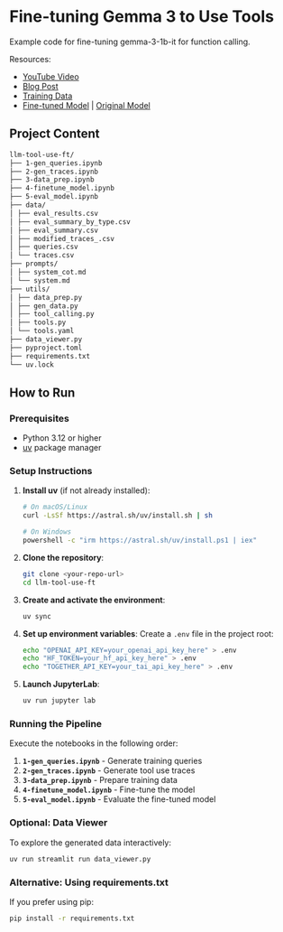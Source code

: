 # Fine-tuning Gemma 3 to Use Tools
Example code for fine-tuning gemma-3-1b-it for function calling.

Resources:
- [YouTube Video](https://youtu.be/fAFJYbtTsC0)
- [Blog Post](https://medium.com/@shawhin/fine-tuning-llms-for-tool-use-5f1db03d7c55)
- [Training Data](https://huggingface.co/datasets/shawhin/tool-use-finetuning)
- [Fine-tuned Model](https://huggingface.co/shawhin/gemma-3-1b-tool-use) | [Original Model](https://huggingface.co/google/gemma-3-1b-it)

## Project Content
```bash
llm-tool-use-ft/
├── 1-gen_queries.ipynb
├── 2-gen_traces.ipynb
├── 3-data_prep.ipynb
├── 4-finetune_model.ipynb
├── 5-eval_model.ipynb
├── data/
│ ├── eval_results.csv
│ ├── eval_summary_by_type.csv
│ ├── eval_summary.csv
│ ├── modified_traces_.csv
│ ├── queries.csv
│ └── traces.csv
├── prompts/
│ ├── system_cot.md
│ └── system.md
├── utils/
│ ├── data_prep.py
│ ├── gen_data.py
│ ├── tool_calling.py
│ ├── tools.py
│ └── tools.yaml
├── data_viewer.py
├── pyproject.toml
├── requirements.txt
└── uv.lock
```

## How to Run

### Prerequisites
- Python 3.12 or higher
- [uv](https://docs.astral.sh/uv/) package manager

### Setup Instructions

1. **Install uv** (if not already installed):
   ```bash
   # On macOS/Linux
   curl -LsSf https://astral.sh/uv/install.sh | sh
   
   # On Windows
   powershell -c "irm https://astral.sh/uv/install.ps1 | iex"
   ```

2. **Clone the repository**:
   ```bash
   git clone <your-repo-url>
   cd llm-tool-use-ft
   ```

3. **Create and activate the environment**:
   ```bash
   uv sync
   ```

4. **Set up environment variables**:
   Create a `.env` file in the project root:
   ```bash
   echo "OPENAI_API_KEY=your_openai_api_key_here" > .env
   echo "HF_TOKEN=your_hf_api_key_here" > .env
   echo "TOGETHER_API_KEY=your_tai_api_key_here" > .env
   ```

5. **Launch JupyterLab**:
   ```bash
   uv run jupyter lab
   ```

### Running the Pipeline

Execute the notebooks in the following order:

1. **`1-gen_queries.ipynb`** - Generate training queries
2. **`2-gen_traces.ipynb`** - Generate tool use traces  
3. **`3-data_prep.ipynb`** - Prepare training data
4. **`4-finetune_model.ipynb`** - Fine-tune the model
5. **`5-eval_model.ipynb`** - Evaluate the fine-tuned model

### Optional: Data Viewer

To explore the generated data interactively:
```bash
uv run streamlit run data_viewer.py
```

### Alternative: Using requirements.txt

If you prefer using pip:
```bash
pip install -r requirements.txt
```
